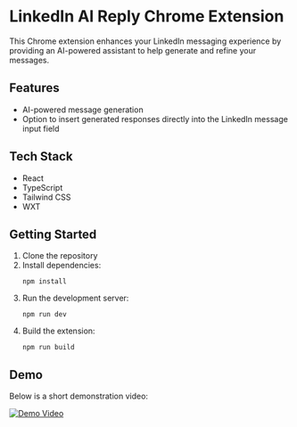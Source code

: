 # LinkedIn AI Reply Chrome Extension

This Chrome extension enhances your LinkedIn messaging experience by providing an AI-powered assistant to help generate and refine your messages.

## Features

- AI-powered message generation
- Option to insert generated responses directly into the LinkedIn message input field

## Tech Stack

- React
- TypeScript
- Tailwind CSS
- WXT

## Getting Started

1. Clone the repository
2. Install dependencies:
   ```
   npm install
   ```
3. Run the development server:
   ```
   npm run dev
   ```
4. Build the extension:
   ```
   npm run build
   ```

## Demo

Below is a short demonstration video:

[![Demo Video](https://img.youtube.com/vi/KkdyVuLIVvw/0.jpg)](https://youtu.be/KkdyVuLIVvw)

